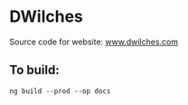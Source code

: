 # DWilches

Source code for website: www.dwilches.com

## To build:

    ng build --prod --op docs

